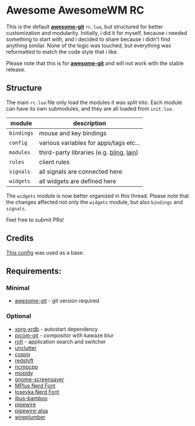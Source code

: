 # Awesome AwesomeWM RC

This is the default **[awesome-git](https://awesomewm.org/apidoc/)** `rc.lua`, but structured for better customization and modularity.
Initially, i did it for myself, because i needed something to start with,
and i decided to share because i didn't find anything similar.
None of the logic was touched, but everything was reformatted to match the code style that i like.

Please note that this is for **[awesome-git](https://awesomewm.org/apidoc/)** and will not work with the stable release.

## Structure

The main `rc.lua` file only load the modules it was split into.
Each module can have its own submodules, and they are all loaded from `init.lua`.

module | description
-------- | -----------
`bindings` | mouse and key bindings
`config` | various variables for apps/tags etc...
`modules` | third-party libraries (e.g. [bling](https://github.com/BlingCorp/bling), [lain](https://github.com/lcpz/lain))
`rules` | client rules
`signals` | all signals are connected here
`widgets` | all widgets are defined here

The `widgets` module is now better organized in this thread.
Please note that the changes affected not only the `widgets` module,
but also `bindings` and `signals`.

Feel free to submit PRs!

## Credits

[This config](https://git.linuxit.us/spider/awesome/src/commit/921c5019df6a03915e09efcb1336bbca518a4401) was used as a base.

## Requirements:

### Minimal
+ [awesome-git](https://aur.archlinux.org/awesome-git) - git version required

### Optional
+ [xorg-xrdb](https://archlinux.org/packages/extra/x86_64/xorg-xrdb/) - autostart dependency
+ [picom-git](https://aur.archlinux.org/picom-git) - compositor with kawaze blur
+ [rofi](https://archlinux.org/packages/community/x86_64/rofi/) - application search and switcher
+ [unclutter](https://archlinux.org/packages/community/x86_64/unclutter/)
+ [copyq](https://archlinux.org/packages/community/x86_64/copyq/)
+ [redshift](https://archlinux.org/packages/community/x86_64/redshift/)
+ [ncmpcpp](https://archlinux.org/packages/community/x86_64/ncmpcpp/)
+ [mopidy](https://archlinux.org/packages/community/any/mopidy/)
+ [gnome-screensaver](https://aur.archlinux.org/packages/gnome-screensaver)
+ [MPlus Nerd Font](https://www.nerdfonts.com/font-downloads)
+ [Iosevka Nerd Font](https://www.nerdfonts.com/font-downloads)
+ [ibus-bamboo](https://aur.archlinux.org/packages/ibus-bamboo)
+ [pipewire](https://archlinux.org/packages/extra/x86_64/pipewire/)
+ [pipewire-alsa](https://archlinux.org/packages/extra/x86_64/pipewire-alsa/)
+ [wireplumber](https://archlinux.org/packages/extra/x86_64/wireplumber/)
